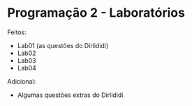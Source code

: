 # Programação 2 - Laboratórios

Feitos: 

- Lab01 (as questões do Dirlididi)
- Lab02
- Lab03
- Lab04

Adicional:

- Algumas questões extras do Dirlididi
